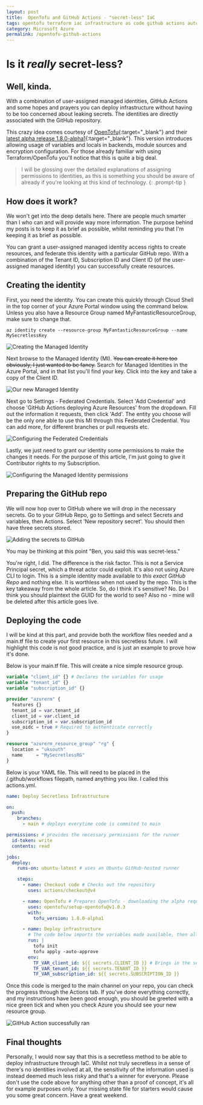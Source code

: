 ```yaml
---
layout: post
title:  OpenTofu and GitHub Actions - "secret-less" IaC
tags: opentofu terraform iac infrastructure as code github actions automated
category: Microsoft Azure
permalink: /opentofu-github-actions
---
```


# Is it *really* secret-less?
## Well, kinda.

With a combination of user-assigned managed identities, GitHub Actions and some hopes and prayers you can deploy infrastructure without having to be too concerned about leaking secrets. The identities are directly associated with the GitHub repository.

This crazy idea comes courtesy of [OpenTofu](https://opentofu.org/){:target="_blank"} and their [latest alpha release 1.8.0-alpha1](https://opentofu.org/blog/help-us-test-opentofu-1-8-0-alpha1/){:target="_blank"}. This version introduces allowing usage of variables and locals in backends, module sources and encryption configuration. For those already familiar with using Terraform/OpenTofu you'll notice that this is quite a big deal.

> I will be glossing over the detailed explanations of assigning permissions to identities, as this is something you should be aware of already if you're looking at this kind of technology.
{: .prompt-tip }

## How does it work?

We won't get into the deep details here. There are people much smarter than I who can and will provide way more information. The purpose behind my posts is to keep it as brief as possible, whilst reminding you that I'm keeping it as brief as possible.

You can grant a user-assigned managed identity access rights to create resources, and federate this identity with a particular GitHub repo. With a combination of the Tenant ID, Subscription ID and Client ID (of the user-assigned managed identity) you can successfully create resources.

## Creating the identity

First, you need the identity. You can create this quickly through Cloud Shell in the top corner of your Azure Portal window using the command below. Unless you also have a Resource Group named MyFantasticResourceGroup, make sure to change that.

```
az identity create --resource-group MyFantasticResourceGroup --name MySecretlessKey
```

![Creating the Managed Identity](/assets/secretless-iac/secretless-iac1.png)

Next browse to the Managed Identity (MI). ~~You can create it here too obviously, I just wanted to be fancy.~~ Search for Managed Identities in the Azure Portal, and in that list you'll find your key. Click into the key and take a copy of the Client ID. 

![Our new Managed Identity](/assets/secretless-iac/secretless-iac2.png)

Next go to Settings - Federated Credentials. Select 'Add Credential' and choose 'GitHub Actions deploying Azure Resources' from the dropdown. Fill out the information it requests, then click 'Add'. The entity you choose will be the only one able to use this MI through this Federated Credential. You can add more, for different branches or pull requests etc.

![Configuring the Federated Credentials](/assets/secretless-iac/secretless-iac3.png)

Lastly, we just need to grant our identity some permissions to make the changes it needs. For the purpose of this article, I'm just going to give it Contributor rights to my Subscription.

![Configuring the Managed Identity permissions](/assets/secretless-iac/secretless-iac4.png)

## Preparing the GitHub repo

We will now hop over to GitHub where we will drop in the necessary secrets. Go to your GitHub Repo, go to Settings and select Secrets and variables, then Actions. Select 'New repository secret'. You should then have three secrets stored.

![Adding the secrets to GitHub](/assets/secretless-iac/secretless-iac5.png)

You may be thinking at this point "Ben, you said this was secret-less."

You're right, I did. The difference is the risk factor. This is not a Service Principal secret, which a threat actor could exploit. It's also not using Azure CLI to login. This is a simple identity made available to _this exact GitHub Repo_ and nothing else. It is worthless when not used by the repo. This is the key takeaway from the whole article. So, do I think it's sensitive? No. Do I think you should plaintext the GUID for the world to see? Also no - mine will be deleted after this article goes live.

## Deploying the code

I will be kind at this part, and provide both the workflow files needed and a main.tf file to create your first resource in this secretless future. I will highlight this code is not good practice, and is just an example to prove how it's done.

Below is your main.tf file. This will create a nice simple resource group.

``` terraform
variable "client_id" {} # Declares the variables for usage
variable "tenant_id" {}
variable "subscription_id" {}

provider "azurerm" {
  features {}
  tenant_id = var.tenant_id
  client_id = var.client_id
  subscription_id = var.subscription_id
  use_oidc = true # Required to authenticate correctly
}

resource "azurerm_resource_group" "rg" {
  location = "uksouth"
  name     = "MySecretlessRG"
}
```

Below is your YAML file. This will need to be placed in the /.github/workflows filepath, named anything you like. I called this actions.yml.

``` yaml
name: Deploy Secretless Infrastructure

on:
  push:
    branches:
      - main # deploys everytime code is commited to main

permissions: # provides the necessary permissions for the runner
  id-token: write
  contents: read

jobs:
  deploy:
    runs-on: ubuntu-latest # uses an Ubuntu GitHub-hosted runner

    steps:
      - name: Checkout code # Checks out the repository
        uses: actions/checkout@v4

      - name: OpenTofu # Prepares OpenTofu - downloading the alpha required
        uses: opentofu/setup-opentofu@v1.0.3
        with:
          tofu_version: 1.8.0-alpha1

      - name: Deploy infrastructure
        # The code below imports the variables made available, then allows them to be used by Tofu by prefixing with TF_VAR_
        run: |
          tofu init 
          tofu apply -auto-approve
        env:
          TF_VAR_client_id: ${{ secrets.CLIENT_ID }} # Brings in the secrets from the GitHub Repo
          TF_VAR_tenant_id: ${{ secrets.TENANT_ID }}
          TF_VAR_subscription_id: ${{ secrets.SUBSCRIPTION_ID }}
```

Once this code is merged to the main channel on your repo, you can check the progress through the Actions tab. If you've done everything correctly, and my instructions have been good enough, you should be greeted with a nice green tick and when you check Azure you should see your new resource group.

![GitHub Action successfully ran](/assets/secretless-iac/secretless-iac6.png)

## Final thoughts
Personally, I would now say that this is a secretless method to be able to deploy infrastructure through IaC. Whilst not truly secretless in a sense of there's no identities involved at all, the sensitivity of the information used is instead deemed much less risky and that's a winner for everyone. Please don't use the code above for anything other than a proof of concept, it's all for example purposes only. Your missing state file for starters would cause you some great concern. Have a great weekend.